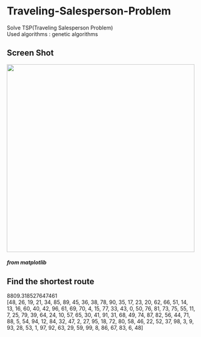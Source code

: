 # Traveling-Salesperson-Problem
Solve TSP(Traveling Salesperson Problem) <br/>
Used algorithms : genetic algorithms

## Screen Shot

<img width="500px" src="https://user-images.githubusercontent.com/33643752/82221629-35afaa80-995b-11ea-991b-558245f156cb.png"/>

##### from matplotlib

## Find the shortest route
8809.318527647461  <br/>
[48, 26, 19, 21, 34, 85, 89, 45, 36, 38, 78, 90, 35, 17, 23, 20, 62, 66, 51, 14, 13, 16, 60, 40, 42, 96, 61, 69, 70, 4, 15, 77, 33, 43, 0, 50, 76, 81, 73, 75, 55, 11, 7, 25, 79, 39, 64, 24, 10, 57, 65, 30, 41, 91, 31, 68, 49, 74, 87, 82, 56, 44, 71, 88, 5, 54, 94, 12, 84, 32, 47, 2, 27, 95, 18, 72, 80, 58, 46, 22, 52, 37, 98, 3, 9, 93, 28, 53, 1, 97, 92, 63, 29, 59, 99, 8, 86, 67, 83, 6, 48]
